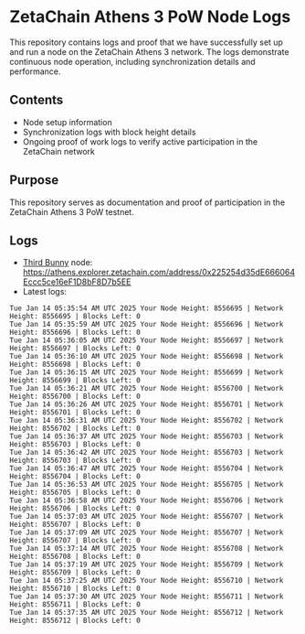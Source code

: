 # ZetaChain Athens 3 PoW Node Logs
This repository contains logs and proof that we have successfully set up and run a node on the ZetaChain Athens 3 network. The logs demonstrate continuous node operation, including synchronization details and performance.

## Contents
- Node setup information
- Synchronization logs with block height details
- Ongoing proof of work logs to verify active participation in the ZetaChain network

## Purpose
This repository serves as documentation and proof of participation in the ZetaChain Athens 3 PoW testnet.

## Logs

- [Third Bunny](https://thirdbunny.xyz/) node: https://athens.explorer.zetachain.com/address/0x225254d35dE666064Eccc5ce16eF1D8bF8D7b5EE
- Latest logs:
```
Tue Jan 14 05:35:54 AM UTC 2025 Your Node Height: 8556695 | Network Height: 8556695 | Blocks Left: 0
Tue Jan 14 05:35:59 AM UTC 2025 Your Node Height: 8556696 | Network Height: 8556696 | Blocks Left: 0
Tue Jan 14 05:36:05 AM UTC 2025 Your Node Height: 8556697 | Network Height: 8556697 | Blocks Left: 0
Tue Jan 14 05:36:10 AM UTC 2025 Your Node Height: 8556698 | Network Height: 8556698 | Blocks Left: 0
Tue Jan 14 05:36:15 AM UTC 2025 Your Node Height: 8556699 | Network Height: 8556699 | Blocks Left: 0
Tue Jan 14 05:36:21 AM UTC 2025 Your Node Height: 8556700 | Network Height: 8556700 | Blocks Left: 0
Tue Jan 14 05:36:26 AM UTC 2025 Your Node Height: 8556701 | Network Height: 8556701 | Blocks Left: 0
Tue Jan 14 05:36:31 AM UTC 2025 Your Node Height: 8556702 | Network Height: 8556702 | Blocks Left: 0
Tue Jan 14 05:36:37 AM UTC 2025 Your Node Height: 8556703 | Network Height: 8556703 | Blocks Left: 0
Tue Jan 14 05:36:42 AM UTC 2025 Your Node Height: 8556703 | Network Height: 8556703 | Blocks Left: 0
Tue Jan 14 05:36:47 AM UTC 2025 Your Node Height: 8556704 | Network Height: 8556704 | Blocks Left: 0
Tue Jan 14 05:36:53 AM UTC 2025 Your Node Height: 8556705 | Network Height: 8556705 | Blocks Left: 0
Tue Jan 14 05:36:58 AM UTC 2025 Your Node Height: 8556706 | Network Height: 8556706 | Blocks Left: 0
Tue Jan 14 05:37:03 AM UTC 2025 Your Node Height: 8556707 | Network Height: 8556707 | Blocks Left: 0
Tue Jan 14 05:37:09 AM UTC 2025 Your Node Height: 8556707 | Network Height: 8556707 | Blocks Left: 0
Tue Jan 14 05:37:14 AM UTC 2025 Your Node Height: 8556708 | Network Height: 8556708 | Blocks Left: 0
Tue Jan 14 05:37:19 AM UTC 2025 Your Node Height: 8556709 | Network Height: 8556709 | Blocks Left: 0
Tue Jan 14 05:37:25 AM UTC 2025 Your Node Height: 8556710 | Network Height: 8556710 | Blocks Left: 0
Tue Jan 14 05:37:30 AM UTC 2025 Your Node Height: 8556711 | Network Height: 8556711 | Blocks Left: 0
Tue Jan 14 05:37:35 AM UTC 2025 Your Node Height: 8556712 | Network Height: 8556712 | Blocks Left: 0
```
